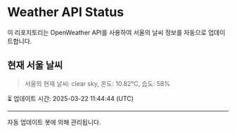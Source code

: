 
# Weather API Status

이 리포지토리는 OpenWeather API를 사용하여 서울의 날씨 정보를 자동으로 업데이트합니다.

## 현재 서울 날씨
> 서울의 현재 날씨: clear sky, 온도: 10.82°C, 습도: 58%

⏳ 업데이트 시간: 2025-03-22 11:44:44 (UTC)

---
자동 업데이트 봇에 의해 관리됩니다.
